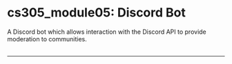 # cs305_module05: Discord Bot
A Discord bot which allows interaction with the Discord API to provide moderation to communities.<br><br>

---
